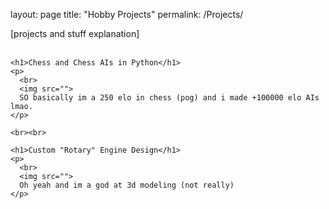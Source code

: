 layout: page
title: "Hobby Projects"
permalink: /Projects/

<html>
<body>

  <div>
    <p>
      [projects and stuff explanation]
      <br><br>
    </p>
    
    <h1>Chess and Chess AIs in Python</h1>
    <p>
      <br>
      <img src="">
      SO basically im a 250 elo in chess (pog) and i made +100000 elo AIs lmao.
    </p>
    
    <br><br>
    
    <h1>Custom "Rotary" Engine Design</h1>
    <p>
      <br>
      <img src="">
      Oh yeah and im a god at 3d modeling (not really)
    </p>

